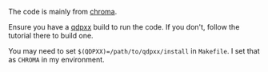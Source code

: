 The code is mainly from [chroma](http://jeffersonlab.github.io/chroma/).

Ensure you have a [qdpxx](http://usqcd-software.github.io/qdpxx/) build to run the code. If you don't, follow the tutorial there to build one.

You may need to set `$(QDPXX)=/path/to/qdpxx/install` in `Makefile`. I set that as `CHROMA` in my environment.
